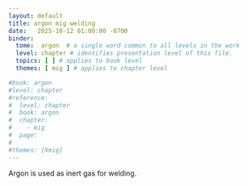 ```yaml
---
layout: default
title: argon mig welding
date:   2025-10-12 01:00:00 -0700
binder:
  tome:  argon  # a single word common to all levels in the work 
  level: chapter # identifies presentation level of this file.
  topics: [ ] # applies to book level
  themes: [ mig ] # applies to chapter level

#book: argon
#level: chapter
#reference:
#  level: chapter
#  book: argon
#  chapter:
#    - mig
#  page:
#
#themes: [Xmig]
---
```


Argon is used as inert gas for welding.

